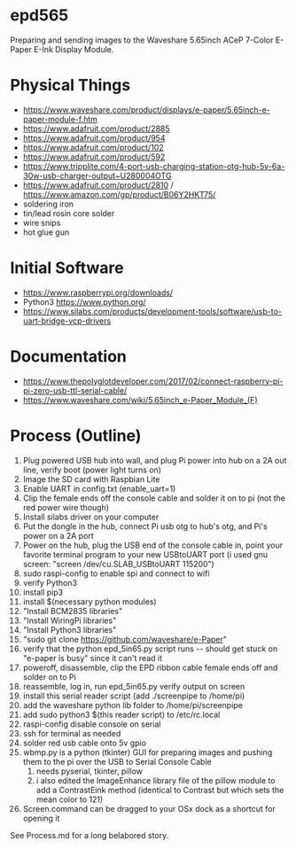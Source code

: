 # epd565
Preparing and sending images to the Waveshare 5.65inch ACeP 7-Color E-Paper E-Ink Display Module.

Physical Things
===============
* https://www.waveshare.com/product/displays/e-paper/5.65inch-e-paper-module-f.htm
* https://www.adafruit.com/product/2885
* https://www.adafruit.com/product/954
* https://www.adafruit.com/product/102
* https://www.adafruit.com/product/592
* https://www.tripplite.com/4-port-usb-charging-station-otg-hub-5v-6a-30w-usb-charger-output~U280004OTG
* https://www.adafruit.com/product/2810 / https://www.amazon.com/gp/product/B06Y2HKT75/
* soldering iron
* tin/lead rosin core solder
* wire snips
* hot glue gun

Initial Software
================
* https://www.raspberrypi.org/downloads/
* Python3 https://www.python.org/
* https://www.silabs.com/products/development-tools/software/usb-to-uart-bridge-vcp-drivers


Documentation
=============
* https://www.thepolyglotdeveloper.com/2017/02/connect-raspberry-pi-pi-zero-usb-ttl-serial-cable/
* https://www.waveshare.com/wiki/5.65inch_e-Paper_Module_(F)

Process (Outline)
=================
1. Plug powered USB hub into wall, and plug Pi power into hub on a 2A out line, verify boot (power light turns on)
1. Image the SD card with Raspbian Lite
1. Enable UART in config.txt (enable_uart=1)
1. Clip the female ends off the console cable and solder it on to pi (not the red power wire though)
1. Install silabs driver on your computer
1. Put the dongle in the hub, connect Pi usb otg to hub's otg, and Pi's power on a 2A port
1. Power on the hub, plug the USB end of the console cable in, point your favorite terminal program to your new USBtoUART port (i used gnu screen: "screen /dev/cu.SLAB_USBtoUART 115200")
1. sudo raspi-config to enable spi and connect to wifi
1. verify Python3
1. install pip3
1. install $(necessary python modules)
1. "Install BCM2835 libraries"
1. "Install WiringPi libraries"
1. "Install Python3 libraries"
1. "sudo git clone https://github.com/waveshare/e-Paper"
1. verify that the python epd_5in65.py script runs -- should get stuck on "e-paper is busy" since it can't read it
1. poweroff, disassemble, clip the EPD ribbon cable female ends off and solder on to Pi
1. reassemble, log in, run epd_5in65.py verify output on screen
1. install this serial reader script (add ./screenpipe to /home/pi)
1. add the waveshare python lib folder to /home/pi/screenpipe
1. add sudo python3 $(this reader script) to /etc/rc.local
1. raspi-config disable console on serial
1. ssh for terminal as needed
1. solder red usb cable onto 5v gpio
1. wbmp.py is a python (tkinter) GUI for preparing images and pushing them to the pi over the USB to Serial Console Cable
    1. needs pyserial, tkinter, pillow
    1. i also edited the ImageEnhance library file of the pillow module to add a ContrastEink method (identical to Contrast but which sets the mean color to 121) 
1. Screen.command can be dragged to your OSx dock as a shortcut for opening it

See Process.md for a long belabored story.
